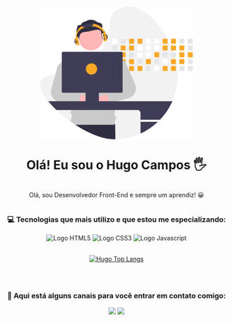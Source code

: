 <div style="display: flex; align-items: center; flex-direction: column;">
  <img src="https://github.com/HugoCamposArimathea/HugoCamposArimathea/blob/main/undraw_Developer_activity_re_39tg.svg" alt="Ilustração de Desenvolvedor trabalhando" style="width: 350px; margin: auto;">

  # Olá! Eu sou o Hugo Campos 🖐

  Olá, sou Desenvolvedor Front-End e sempre um aprendiz! 😀

  ### 💻 Tecnologias que mais utilizo e que estou me especializando:
  <div style="display: inline_block">
    <img align="center" alt="Logo HTML5" src="https://img.shields.io/badge/HTML5-E34F26?style=for-the-badge&logo=html5&logoColor=white"/>
    <img align="center" alt="Logo CSS3" src="https://img.shields.io/badge/CSS3-1572B6?style=for-the-badge&logo=css3&logoColor=white"/>
    <img align="center" alt="Logo Javascript" src="https://img.shields.io/badge/JavaScript-F7DF1E?style=for-the-badge&logo=javascript&logoColor=black"/>
  </div><br>
 
  [![Hugo Top Langs](https://github-readme-stats.vercel.app/api/top-langs/?username=HugoCamposArimathea&layout=compact)](https://github.com/anuraghazra/github-readme-stats)


  <hr>

  ### 📧 Aqui está alguns canais para você entrar em contato comigo:
  <div>
    <a href = "mailto: hugocamposarimathea@gmail.com"><img src="https://img.shields.io/badge/Gmail-D14836?style=for-the-badge&logo=gmail&logoColor=white" target="_blank"></a>
    <a href="https://www.linkedin.com/in/hugocamposarimathea" target="_blank"><img src="https://img.shields.io/badge/LinkedIn-0077B5?style=for-the-badge&logo=linkedin&logoColor=white" target="_blank"></a> 
  </div><br/>
</div>
 

